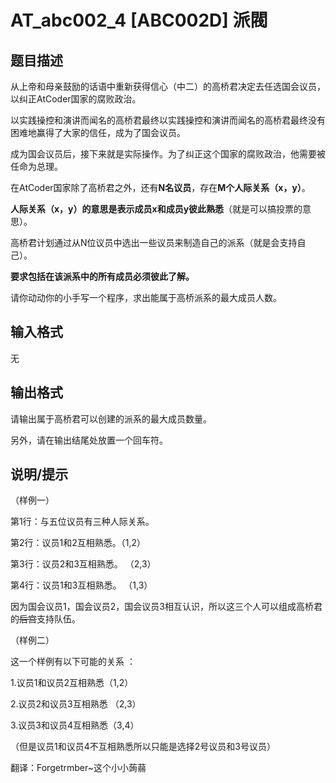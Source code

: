 # AT_abc002_4 [ABC002D] 派閥

## 题目描述

从上帝和母亲鼓励的话语中重新获得信心（中二）的高桥君决定去任选国会议员，以纠正AtCoder国家的腐败政治。
以实践操控和演讲而闻名的高桥君最终以实践操控和演讲而闻名的高桥君最终没有困难地赢得了大家的信任，成为了国会议员。
成为国会议员后，接下来就是实际操作。为了纠正这个国家的腐败政治，他需要被任命为总理。
在AtCoder国家除了高桥君之外，还有**N名议员**，存在**M个人际关系（x，y）**。
**人际关系（x，y）的意思是表示成员x和成员y彼此熟悉**（就是可以搞投票的意思）。
高桥君计划通过从N位议员中选出一些议员来制造自己的派系（就是会支持自己）。
**要求包括在该派系中的所有成员必须彼此了解。**
请你动动你的小手写一个程序，求出能属于高桥派系的最大成员人数。

## 输入格式

无

## 输出格式

请输出属于高桥君可以创建的派系的最大成员数量。
另外，请在输出结尾处放置一个回车符。

## 说明/提示

（样例一）

第1行：与五位议员有三种人际关系。
第2行：议员1和2互相熟悉。（1,2）
第3行：议员2和3互相熟悉。 （2,3）
第4行：议员1和3互相熟悉。 （1,3）
因为国会议员1，国会议员2，国会议员3相互认识，所以这三个人可以组成高桥君的~~后宫~~支持队伍。

（样例二）

这一个样例有以下可能的关系 ：
1.议员1和议员2互相熟悉（1,2）
2.议员2和议员3互相熟悉 （2,3）
3.议员3和议员4互相熟悉（3,4）
（但是议员1和议员4不互相熟悉所以只能是选择2号议员和3号议员）

翻译：Forgetrmber~这个小小蒟蒻